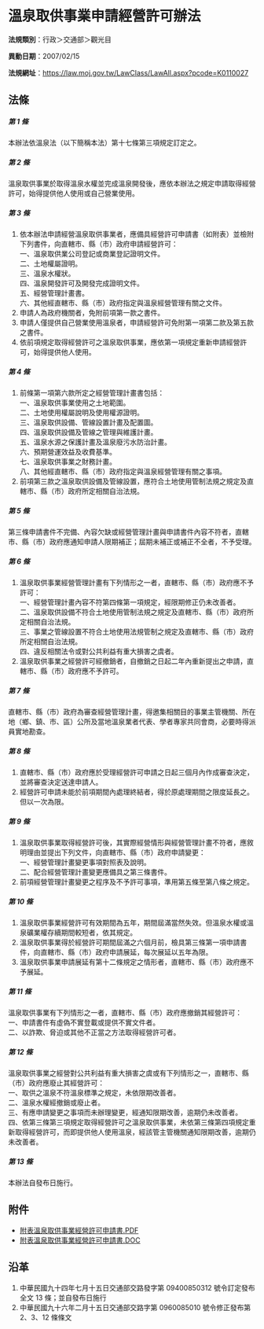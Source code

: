 # 溫泉取供事業申請經營許可辦法




**法規類別**：行政＞交通部＞觀光目

**異動日期**：2007/02/15  

**法規網址**：https://law.moj.gov.tw/LawClass/LawAll.aspx?pcode=K0110027



## 法條
##### 第 1 條
本辦法依溫泉法（以下簡稱本法）第十七條第三項規定訂定之。

##### 第 2 條
溫泉取供事業於取得溫泉水權並完成溫泉開發後，應依本辦法之規定申請取得經營許可，始得提供他人使用或自己營業使用。

##### 第 3 條
1. 依本辦法申請經營溫泉取供事業者，應備具經營許可申請書（如附表）並檢附下列書件，向直轄市、縣（市）政府申請經營許可：  
一、溫泉取供業公司登記或商業登記證明文件。  
二、土地權屬證明。  
三、溫泉水權狀。  
四、溫泉開發許可及開發完成證明文件。  
五、經營管理計畫書。  
六、其他經直轄市、縣（市）政府指定與溫泉經營管理有關之文件。
1. 申請人為政府機關者，免附前項第一款之書件。
1. 申請人僅提供自己營業使用溫泉者，申請經營許可免附第一項第二款及第五款之書件。
1. 依前項規定取得經營許可之溫泉取供事業，應依第一項規定重新申請經營許可，始得提供他人使用。

##### 第 4 條
1. 前條第一項第六款所定之經營管理計畫書包括：  
一、溫泉取供事業使用之土地範圍。  
二、土地使用權屬說明及使用權源證明。  
三、溫泉取供設備、管線設置計畫及配置圖。  
四、溫泉取供設備及管線之管理與維護計畫。  
五、溫泉水源之保護計畫及溫泉廢污水防治計畫。  
六、預期營運效益及收費基準。  
七、溫泉取供事業之財務計畫。  
八、其他經直轄市、縣（市）政府指定與溫泉經營管理有關之事項。
1. 前項第三款之溫泉取供設備及管線設置，應符合土地使用管制法規之規定及直轄市、縣（市）政府所定相關自治法規。

##### 第 5 條
第三條申請書件不完備、內容欠缺或經營管理計畫與申請書件內容不符者，直轄市、縣（市）政府應通知申請人限期補正；屆期未補正或補正不全者，不予受理。

##### 第 6 條
1. 溫泉取供事業經營管理計畫有下列情形之一者，直轄市、縣（市）政府應不予許可：  
一、經營管理計畫內容不符第四條第一項規定，經限期修正仍未改善者。  
二、溫泉取供設備不符合土地使用管制法規之規定及直轄市、縣（市）政府所定相關自治法規。  
三、事業之管線設置不符合土地使用法規管制之規定及直轄市、縣（市）政府所定相關自治法規。  
四、違反相關法令或對公共利益有重大損害之虞者。
1. 溫泉取供事業之經營許可經撤銷者，自撤銷之日起二年內重新提出之申請，直轄市、縣（市）政府應不予許可。

##### 第 7 條
直轄市、縣（市）政府為審查經營管理計畫，得邀集相關目的事業主管機關、所在地（鄉、鎮、市、區）公所及當地溫泉業者代表、學者專家共同會商，必要時得派員實地勘查。

##### 第 8 條
1. 直轄市、縣（市）政府應於受理經營許可申請之日起三個月內作成審查決定，並將審查決定送達申請人。
1. 經營許可申請未能於前項期間內處理終結者，得於原處理期間之限度延長之。但以一次為限。

##### 第 9 條
1. 溫泉取供事業取得經營許可後，其實際經營情形與經營管理計畫不符者，應敘明理由並提出下列文件，向直轄市、縣（市）政府申請變更：  
一、經營管理計畫變更事項對照表及說明。  
二、配合經營管理計畫變更應備具之第三條書件。
1. 前項經營管理計畫變更之程序及不予許可事項，準用第五條至第八條之規定。

##### 第 10 條
1. 溫泉取供事業經營許可有效期間為五年，期間屆滿當然失效。但溫泉水權或溫泉礦業權存續期間較短者，依其規定。
1. 溫泉取供事業得於經營許可期間屆滿之六個月前，檢具第三條第一項申請書件，向直轄市、縣（市）政府申請展延，每次展延以五年為限。
1. 溫泉取供事業申請展延有第十二條規定之情形者，直轄市、縣（市）政府應不予展延。

##### 第 11 條
溫泉取供事業有下列情形之一者，直轄市、縣（市）政府應撤銷其經營許可：  
一、申請書件有虛偽不實登載或提供不實文件者。  
二、以詐欺、脅迫或其他不正當之方法取得經營許可者。

##### 第 12 條
溫泉取供事業之經營對公共利益有重大損害之虞或有下列情形之一，直轄市、縣（市）政府應廢止其經營許可：  
一、取供之溫泉不符溫泉標準之規定，未依限期改善者。  
二、溫泉水權經撤銷或廢止者。  
三、有應申請變更之事項而未辦理變更，經通知限期改善，逾期仍未改善者。  
四、依第三條第三項規定取得經營許可之溫泉取供事業，未依第三條第四項規定重新取得經營許可，而即提供他人使用溫泉，經該管主管機關通知限期改善，逾期仍未改善者。

##### 第 13 條
本辦法自發布日施行。
## 附件
* [附表溫泉取供事業經營許可申請書.PDF](https://law.moj.gov.tw/LawClass/LawGetFile.ashx?FileId=0000234048)
* [附表溫泉取供事業經營許可申請書.DOC](https://law.moj.gov.tw/LawClass/LawGetFile.ashx?FileId=0000041369)
## 沿革
1. 中華民國九十四年七月十五日交通部交路發字第 09400850312  號令訂定發布全文 13 條；並自發布日施行
1. 中華民國九十六年二月十五日交通部交路字第 0960085010 號令修正發布第 2、3、12 條條文
